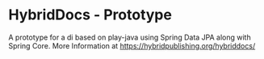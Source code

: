HybridDocs - Prototype
====================

A prototype for a di based on play-java using Spring Data JPA along with Spring Core. More Information at <a href="https://hybridpublishing.org/hybriddocs/">https://hybridpublishing.org/hybriddocs/</a>
